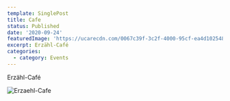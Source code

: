 ```yaml
---
template: SinglePost
title: Cafe
status: Published
date: '2020-09-24'
featuredImage: 'https://ucarecdn.com/0067c39f-3c2f-4000-95cf-ea4d1025485f/'
excerpt: Erzähl-Café
categories:
  - category: Events
---
```

Erzähl-Café

![Erzaehl-Cafe](https://ucarecdn.com/fcbbb29a-10f9-43c1-a601-c9dac9264057/)
